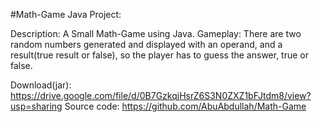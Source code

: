 #Math-Game
Java Project:

Description: A Small Math-Game using Java.
Gameplay: There are two random numbers generated and displayed with an operand, and a result(true result or false),
          so the player has to guess the answer, true or false.
          
Download(jar): https://drive.google.com/file/d/0B7GzkqjHsrZ6S3N0ZXZ1bFJtdm8/view?usp=sharing
Source code: https://github.com/AbuAbdullah/Math-Game
